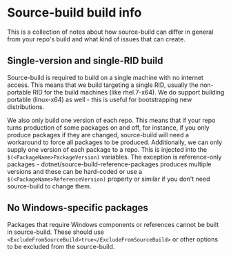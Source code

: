# Source-build build info

This is a collection of notes about how source-build can differ in general from your repo's build and what kind of issues that can create. 

## Single-version and single-RID build

Source-build is required to build on a single machine with no internet access.  This means that we build targeting a single RID, usually the non-portable RID for the build machines (like rhel.7-x64).  We do support building portable (linux-x64) as well - this is useful for bootstrapping new distributions.

We also only build one version of each repo.  This means that if your repo turns production of some packages on and off, for instance, if you only produce packages if they are changed, source-build will need a workaround to force all packages to be produced.  Additionally, we can only supply one version of each package to a repo.  This is injected into the `$(<PackageName>PackageVersion)` variables.  The exception is reference-only packages - dotnet/source-build-reference-packages produces multiple versions and these can be hard-coded or use a `$(<PackageName>ReferenceVersion)` property or similar if you don't need source-build to change them.

## No Windows-specific packages

Packages that require Windows components or references cannot be built in source-build.  These should use `<ExcludeFromSourceBuild>true</ExcludeFromSourceBuild>` or other options to be excluded from the source-build.